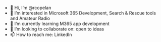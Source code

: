 - 👋 Hi, I’m @rcopelan
- 👀 I’m interested in Microsoft 365 Development, Search & Rescue tools and Amateur Radio
- 🌱 I’m currently learning M365 app development
- 💞️ I’m looking to collaborate on: open to ideas
- 📫 How to reach me: LinkedIn

<!---
rcopelan/rcopelan is a ✨ special ✨ repository because its `README.md` (this file) appears on your GitHub profile.
You can click the Preview link to take a look at your changes.
--->
